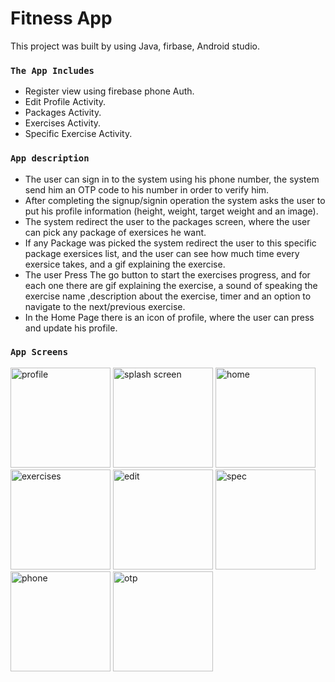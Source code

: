 
# Fitness App

This project was built by using Java, firbase, Android studio.

### `The App Includes`
- Register view using firebase phone Auth.
- Edit Profile Activity.
- Packages Activity.
- Exercises Activity.
- Specific Exercise Activity.


### `App description`
- The user can sign in to the system using his phone number, the system send him an OTP code to his number in order to verify him.
- After completing the signup/signin operation the system asks the user to put his profile information (height, weight, target weight and an image).
- The system redirect the user to the packages screen, where the user can pick any package of exersices he want.
- If any Package was picked the system redirect the user to this specific package exersices list, and the user can see how much time every exersice takes, and a gif explaining the exercise.
- The user Press The go button to start the exercises progress, and for each one there are gif explaining the exercise, a sound of speaking the exercise name ,description about the exercise, timer and an option to navigate to the next/previous exercise.
- In the Home Page there is an icon of profile, where the user can press and update his profile.



### `App Screens`

<img width="160" alt="profile" src="https://user-images.githubusercontent.com/63257625/178334264-655694bd-f44f-4deb-a551-41839761dcc0.png">
<img width="160" alt="splash screen" src="https://user-images.githubusercontent.com/63257625/178334272-1717f3b7-7afe-4e0a-a92a-7c0b0ab5fe89.png">
<img width="160" alt="home" src="https://user-images.githubusercontent.com/63257625/178334275-7d1c57e2-4466-40f7-9e5a-0dd5b3a56fb5.png">
<img width="160" alt="exercises" src="https://user-images.githubusercontent.com/63257625/178334280-fd9508df-6e4a-4051-aa38-afa5ea38e220.png">
<img width="160" alt="edit " src="https://user-images.githubusercontent.com/63257625/178334290-68f32326-e8c8-46d8-b43a-74c9746f1e40.png">
<img width="160" alt="spec" src="https://user-images.githubusercontent.com/63257625/178334292-78bc7848-078a-484e-a687-497df9308b06.png">
<img width="160" alt="phone" src="https://user-images.githubusercontent.com/63257625/178334293-24bb91e1-78e8-4ed4-a2f3-ea5d56f61426.png">
<img width="160" alt="otp" src="https://user-images.githubusercontent.com/63257625/178334297-b4642ee9-84cc-4bf0-86f3-d390b741ce15.png">
